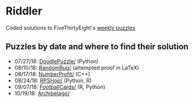 # Riddler
Coded solutions to FiveThirtyEight's [weekly puzzles](https://fivethirtyeight.com/tag/the-riddler/)

## Puzzles by date and where to find their solution

  - 07/27/18: [DoodlePuzzle/](https://github.com/johncmerfeld/Riddler/tree/master/DoodlePuzzle) (Python)
  - 08/10/18: [RandomRug/](https://github.com/johncmerfeld/Riddler/tree/master/RandomRug) (attempted proof in LaTeX)
  - 08/17/18: [NumberProfit/](https://github.com/johncmerfeld/Riddler/tree/master/NumberProfit) (C++)
  - 08/24/18: [RPSHop/](https://github.com/johncmerfeld/Riddler/tree/master/RPSHop) (Python, R)
  - 09/07/18: [FootballCards/](https://github.com/johncmerfeld/Riddler/tree/master/FootballCards) (R, Python)
  - 10/19/18: [Archipelago/](https://github.com/johncmerfeld/Riddler/tree/master/Archipelago)


